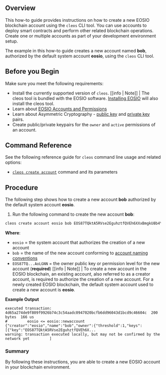 ## Overview

This how-to guide provides instructions on how to create a new EOSIO blockchain account using the `cleos` CLI tool. You can use accounts to deploy smart contracts and perform other related blockchain operations. Create one or multiple accounts as part of your development environment setup.

The example in this how-to guide creates a new account named **bob**, authorized by the default system account **eosio**, using the `cleos` CLI tool.

## Before you Begin

Make sure you meet the following requirements:

* Install the currently supported version of `cleos`.
[[info | Note]]
| The cleos tool is bundled with the EOSIO software. [Installing EOSIO](../../00_install/index.md) will also install the cleos tool.
* Learn about [EOSIO Accounts and Permissions](/general_info/protocol/accounts_and_permissions.md)
* Learn about Asymmetric Cryptography - [public key](/general_info/glossary.md#public-key) and [private key](/general_info/glossary.md#private-key) pairs.
* Create public/private keypairs for the `owner` and `active` permissions of an account.

## Command Reference

See the following reference guide for `cleos` command line usage and related options:
* [`cleos create account`](../03_command-reference/create/account.md) command and its parameters

## Procedure

The following step shows how to create a new account **bob** authorized by the default system account **eosio**.

1. Run the following command to create the new account **bob**:

```sh
cleos create account eosio bob EOS87TQktA5RVse2EguhztfQVEh6XXxBmgkU8b4Y5YnGvtYAoLGNN
```
**Where**:
* `eosio` = the system account that authorizes the creation of a new account
* `bob` = the name of the new account conforming to [account naming conventions](/general_info/protocol-guides/accounts_and_permissions.md#2-accounts)
* `EOS87TQ...AoLGNN` = the owner public key or permission level for the new account (**required**)
[[info | Note]]
| To create a new account in the EOSIO blockchain, an existing account, also referred to as a creator account, is required to authorize the creation of a new account. For a newly created EOSIO blockchain, the default system account used to create a new account is **eosio**.

**Example Output**

```console
executed transaction: 4d65a274de9f809f9926b74c3c54aadc0947020bcfb6dd96043d1bcd9c46604c  200 bytes  166 us
#         eosio <= eosio::newaccount            {"creator":"eosio","name":"bob","owner":{"threshold":1,"keys":[{"key":"EOS87TQktA5RVse2EguhztfQVEh6X...
warning: transaction executed locally, but may not be confirmed by the network yet         ]
```

### Summary

By following these instructions, you are able to create a new EOSIO account in your blockchain environment.
